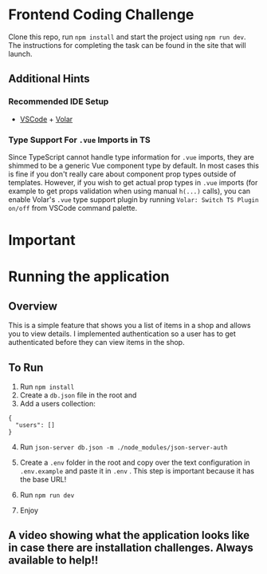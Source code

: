 # Frontend Coding Challenge

Clone this repo, run `npm install` and start the project using `npm run dev`.
The instructions for completing the task can be found in the site that will launch.

## Additional Hints

### Recommended IDE Setup

- [VSCode](https://code.visualstudio.com/) + [Volar](https://marketplace.visualstudio.com/items?itemName=johnsoncodehk.volar)

### Type Support For `.vue` Imports in TS

Since TypeScript cannot handle type information for `.vue` imports, they are shimmed to be a generic Vue component type by default. In most cases this is fine if you don't really care about component prop types outside of templates. However, if you wish to get actual prop types in `.vue` imports (for example to get props validation when using manual `h(...)` calls), you can enable Volar's `.vue` type support plugin by running `Volar: Switch TS Plugin on/off` from VSCode command palette.


# Important

# Running the application

## Overview

This is a simple feature that shows you a list of items in a shop and allows you to view details. I implemented authentication so a user has to get authenticated before they can view items in the shop.

## To Run

1. Run `npm install`
2. Create a `db.json` file  in the root and 
3. Add a users collection:
```
{
  "users": []
}
```

4. Run `json-server db.json -m ./node_modules/json-server-auth`

5. Create a `.env` folder in the root and copy over the text configuration in `.env.example` and paste it in `.env` . This step is important because it has the base URL!

6. Run `npm run dev`

7. Enjoy


## A video showing what the application looks like in case there are installation challenges. Always available to help!!
